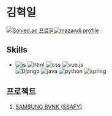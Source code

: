 # 김혁일
[![Solved.ac
프로필](http://mazassumnida.wtf/api/v2/generate_badge?boj=rlagurdlf)](https://solved.ac/rlagurdlf)[![mazandi profile](http://mazandi.herokuapp.com/api?handle=rlagurdlf&theme=dark)](https://solved.ac/rlagurdlf)
## Skills
- ![js](https://img.shields.io/badge/JavaScript-F7DF1E?style=for-the-badge&logo=JavaScript&logoColor=white) ![html](https://img.shields.io/badge/HTML5-E34F26?style=for-the-badge&logo=html5&logoColor=white) ![css](https://img.shields.io/badge/CSS-239120?&style=for-the-badge&logo=css3&logoColor=white) 
![vue.js](https://img.shields.io/badge/vue.js-20232A?style=for-the-badge&logo=vue.js&logoColor=#4FC08D)  
![Django](https://img.shields.io/badge/Django-092E20.svg?style=for-the-badge&logo=Django&logoColor=white) ![java](https://img.shields.io/badge/Java-ED8B00?style=for-the-badge&logo=openjdk&logoColor=white) ![python](https://img.shields.io/badge/Python-14354C?style=for-the-badge&logo=python&logoColor=white) ![spring](https://img.shields.io/badge/Spring-6DB33F?style=for-the-badge&logo=spring&logoColor=white) 

## 프로젝트
1. [SAM$UNG BVNK (SSAFY)](https://github.com/hyeokil/SAMSUNG_BVNK_PJT)
